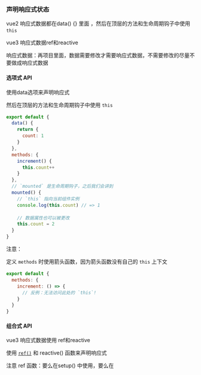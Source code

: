 ### 声明响应式状态

vue2 响应式数据都在data() {} 里面 ，然后在顶层的方法和生命周期钩子中使用 `this`

vue3  响应式数据ref和reactive 

响应式数据：再项目里面，数据需要修改才需要响应式数据，不需要修改的尽量不要做成响应式数据





#### 选项式 API 

使用data选项来声明响应式

然后在顶层的方法和生命周期钩子中使用 `this`

```js
export default {
  data() {
    return {
      count: 1
    }
  },
  methods: {
    increment() {
      this.count++
    }
  },
  // `mounted` 是生命周期钩子，之后我们会讲到
  mounted() {
    // `this` 指向当前组件实例
    console.log(this.count) // => 1

    // 数据属性也可以被更改
    this.count = 2
  }
}
```

注意：

定义 `methods` 时使用箭头函数，因为箭头函数没有自己的 `this` 上下文

```js
export default {
  methods: {
    increment: () => {
      // 反例：无法访问此处的 `this`!
    }
  }
}
```







#### 组合式 API

vue3  响应式数据使用 ref和reactive 

使用 [`ref()`](https://cn.vuejs.org/api/reactivity-core.html#ref) 和 reactive() 函数来声明响应式

注意 ref 函数：要么在setup() 中使用，要么在 <script setup> 中使用



- setup() 中使用

`ref()` 接收参数，并将其包裹在一个带有 `.value` 属性的 RefImpl 对象 

count.value 是值

count 是  RefImpl 对象 



```vue
<template>
  <div>{{ count }}</div>
  <button @click="increment"> {{ count }}</button>
</template>

<script>

import { ref } from 'vue'

export default {
  // `setup` 是一个特殊的钩子，专门用于组合式 API。
  setup() {
    const count = ref(0)
    console.log(count) // { value: 0 }
	console.log(count.value) // 0

	count.value++
	console.log(count.value) // 1
	
    function increment() {
      // 在 JavaScript 中需要 .value
      count.value++
    }

    // 不要忘记同时暴露 increment 函数
    return {
      count,
      increment
    }
  }
}
</script>
```



- 在 <script setup> 中使用： <script setup> 就是用来简化setup()函数的

```vue
<script setup>
import { ref } from 'vue'

const count = ref(0)

function increment() {
  count.value++
}
</script>

<template>
  <button @click="increment">
    {{ count }}
  </button>
</template>
```

ref 对象

```vue
<template>
  <h2>RefDemo2</h2>
  <input type="text" v-model="user.name" /> <br />
  <input type="text" v-model="user.age" /><br />

  <input type="button" @click="changeName" value="修改名字" />
  <input type="button" @click="changeAge" value="修改年龄" />
  <input type="button" @click="init" value="初始化" />
</template>

<script setup>
import { ref } from 'vue'
let user = ref({
  name: '张三',
  age: 18
})

function changeName() {
  user.value.name += '~'
}

function changeAge() {
  user.value.age += 1
}

// 初始化
function init() {
  user.value = {
    name: '张三',
    age: 18
  }
}
</script>


```

注意：使用ref .value 重新分配对象，新对象还保持响应式，reactive 重新分配对象就不可以





还有一种声明响应式状态的方式，即使用 `reactive()` API。与将内部值包装在特殊对象中的 ref 不同，`reactive()` 将使对象本身具有响应性：

```vue
<template>
  <P>{{ count }}</P>
  <button @click="increment">点击</button>
  <P>{{ state.age }}</P>
  <P>{{ state.name }}</P>	
  <button @click="mutateDeeply">mutateDeeply</button>
</template>

<script setup>
import { ref, reactive } from 'vue'
//ref 可以声明任意类型的响应式数据
const count = ref(0)

function increment() {
  // 在 JavaScript 中需要 .value
  count.value++
}

const obj = ref({
  nested: { count: 0 },
  arr: ['foo', 'bar']
})
//另一种声明响应式状态的方式reactive()
//不用写 .value
//它只能用于对象类型 (对象、数组和如 Map、Set 这样的集合类型)。
//它不能持有如 string、number 或 boolean 这样的原始类型
const state = reactive({ name: 'qinjp', age: 35 })
function mutateDeeply() {
  // 以下都会按照期望工作
  obj.value.nested.count++
  obj.value.arr.push('baz')
  state.age++
}
</script>
```

reactive 重新分配对象地址需要使用 Object.assign ，属性的变化直接修改就可以

```vue
<template>
  <h2>ReactiveDemo</h2>
  <input type="text" v-model="user.name" /> <br />
  <input type="text" v-model="user.age" /><br />
  <input type="text" v-model="user.car.brand" /><br />
  <input type="text" v-model="user.car.color" /><br />
  <button @click="changeName">修改名字</button>
  <button @click="changeAge">修改年龄</button>
  <button @click="init">初始化</button>
  <button @click="changeCar">修改汽车信息</button>
</template>

<script setup>
import { reactive, watch } from 'vue'
let user = reactive({
  name: '张三',
  age: 18,
  car: {
    brand: 'BMW',
    color: 'red'
  }
})

function changeName() {
  user.name += '~'
}

function changeAge() {
  user.age += 1
}

// 重新分配对象地址需要使用 Object.assign
function init() {
  Object.assign(user, {
    name: '张三',
    age: 18,
    car: {
      brand: '雅迪电动车',
      color: '绿色'
    }
  })
}
// 属性的变化，没有重新分配地址就可以直接替换
function changeCar() {
  user.car.brand = '爱码电动车'
  user.car.color = '黑色'
}
</script>

```



`reactive()` API 有一些局限性：

**有限的值类型**：它只能用于对象类型 (对象、数组和如 `Map`、`Set` 这样的[集合类型](https://developer.mozilla.org/en-US/docs/Web/JavaScript/Reference/Global_Objects#keyed_collections))。它不能持有如 `string`、`number` 或 `boolean` 这样的[原始类型](https://developer.mozilla.org/en-US/docs/Glossary/Primitive)。





### reactive  内嵌 ref

解构出来不需要 .value

```ts
let user = reactive({
  name: '张三',
  age: ref(18)
})

console.log(user.name)
console.log(user.age) // 这里不需要 .value




```





## 【ref 对比 reactive】

宏观角度看：

> 1. `ref`用来定义：**基本类型数据**、**对象类型数据**；
>
> 2. `reactive`用来定义：**对象类型数据**。

- 区别：

> 1. `ref`创建的变量必须使用`.value`（可以使用`volar`插件自动添加`.value`）。
>
>    <img src="../images/自动补充value.png" alt="自动补充value" style="zoom:50%;border-radius:20px" /> 
>
> 2. `reactive`重新分配一个新对象，会**失去**响应式（可以使用`Object.assign`去整体替换）。
>
>    情况：实际项目中，后台返回一个对象，不能一个一个属性重新赋值（太多太麻烦）
>
>    ```js
>    Object.assign(obj,newObj)
>    Object.assign(car,{name:'小米',price:21})
>    
>    或者不使用reactive
>    使用ref
>    car.value = {name:'小米',price:21} //直接响应式
>    
>    ```
>
>    



使用原则：

1. 若需要一个基本类型的响应式数据，必须使用`ref`。

2. 若需要一个响应式对象，层级不深，`ref`、`reactive`都可以。

   > 层级深的使用 ref 导致 .value 太多，使用 `reactive`可以避免.value 爆炸
   >
   > 还有一个复杂的表单，有几十个属性，如果一个一个ref，那是很蠢的事情

3. 若需要一个响应式对象，且层级较深，推荐使用`reactive`。





### 本质

数据和函数的关联（数据一变，界面跟新，这是其中一种表象）

简单理解：数据变化，函数重新运行

数据一变，界面跟新，其实是数据变化，重新运行了render函数，这个函数重新去渲染视图



哪些数据：

1. 函数用到的数据（读取到某个属性）
2. 读取的对象是响应式的 （ref 或者 reactive）



哪些函数（被监控的函数）：

1. render 函数
2. watch 
3. watchEffect
4. computed



```
const a =ref(0)
//这个函数用到响应式的数据，但是没有被监控起来,就是 a 数字变了 f 没有重新运行
function f(){
	a.value = 2
}
```



### 常见情况（错误）

```vue
<template>
  <h2>{{ count }}</h2>
  <h2>{{ doubleCount }}</h2>
  <button @click="updateCount">updateCount</button>
</template>

<script setup lang="ts">
import { ref } from 'vue'

const count = ref(5)

/** 情况 start **/
// 这个本质 ref(一个数字)
// 没有跟 count 关联起来
const doubleCount = ref(count.value * 2)

function updateCount() {
  count.value++
}
// 修改
watch(count, (newVal) => {
  doubleCount.value = newVal * 2
})   
/** 情况 end **/

    
</script>

<style scoped></style>

```





































